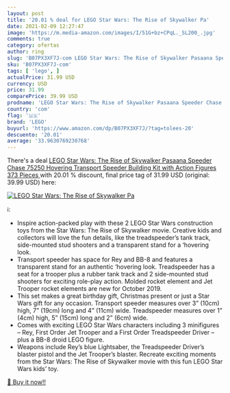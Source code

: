 ```yaml
---
layout: post
title: '20.01 % deal for LEGO Star Wars: The Rise of Skywalker Pa'
date: 2021-02-09 12:27:47
image: 'https://m.media-amazon.com/images/I/51G+bz+CPqL._SL200_.jpg'
comments: true
category: ofertas
author: ring
slug: 'B07PX3XF7J-com LEGO Star Wars: The Rise of Skywalker Pasaana Speeder...'
sku: 'B07PX3XF7J-com'
tags: [ 'lego', ]
actualPrice: 31.99 USD
currency: USD
price: 31.99
comparePrice: 39.99 USD
prodname: 'LEGO Star Wars: The Rise of Skywalker Pasaana Speeder Chase 75250 Hovering Transport Speeder Building Kit with Action Figures  373 Pieces '
country: 'com'
flag: '🇺🇸'
brand: 'LEGO'
buyurl: 'https://www.amazon.com/dp/B07PX3XF7J/?tag=tolees-20'
descuento: '20.01'
average: '33.9630769230768'
---
```


There's a deal [LEGO Star Wars: The Rise of Skywalker Pasaana Speeder Chase 75250 Hovering Transport Speeder Building Kit with Action Figures  373 Pieces ](https://www.amazon.com/dp/B07PX3XF7J/?tag=tolees-20)  with  20.01 % discount, final price tag of  31.99 USD (original: 39.99 USD) here:

[![LEGO Star Wars: The Rise of Skywalker Pa](https://m.media-amazon.com/images/I/51G+bz+CPqL._SL200_.jpg)](https://www.amazon.com/dp/B07PX3XF7J/?tag=tolees-20)

ℹ️:

- Inspire action-packed play with these 2 LEGO Star Wars construction toys from the Star Wars: The Rise of Skywalker movie. Creative kids and collectors will love the fun details, like the treadspeeder’s tank track, side-mounted stud shooters and a transparent stand for a ‘hovering look.
- Transport speeder has space for Rey and BB-8 and features a transparent stand for an authentic ‘hovering look. Treadspeeder has a seat for a trooper plus a rubber tank track and 2 side-mounted stud shooters for exciting role-play action. Molded rocket element and Jet Trooper rocket elements are new for October 2019.
- This set makes a great birthday gift, Christmas present or just a Star Wars gift for any occasion. Transport speeder measures over 3” (10cm) high, 7” (19cm) long and 4” (11cm) wide. Treadspeeder measures over 1” (4cm) high, 5” (15cm) long and 2” (6cm) wide.
- Comes with exciting LEGO Star Wars characters including 3 minifigures – Rey, First Order Jet Trooper and a First Order Treadspeeder Driver – plus a BB-8 droid LEGO figure.
- Weapons include Rey’s blue Lightsaber, the Treadspeeder Driver’s blaster pistol and the Jet Trooper’s blaster. Recreate exciting moments from the Star Wars: The Rise of Skywalker movie with this fun LEGO Star Wars kids’ toy.

[🛒 Buy it now!!](https://www.amazon.com/dp/B07PX3XF7J/?tag=tolees-20)
